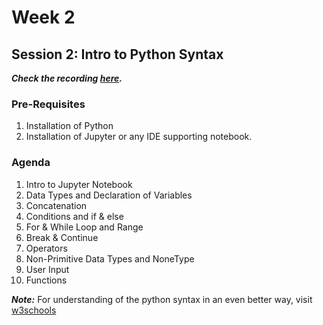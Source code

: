 # Week 2
## Session 2: Intro to Python Syntax

***Check the recording [here](https://youtu.be/ifF-Pr9bBFY).***

### Pre-Requisites
1) Installation of Python
2) Installation of Jupyter or any IDE supporting notebook.

### Agenda
1) Intro to Jupyter Notebook
2) Data Types and Declaration of Variables
3) Concatenation
4) Conditions and if & else 
5) For & While Loop and Range
6) Break & Continue
7) Operators
8) Non-Primitive Data Types and NoneType
9) User Input
10) Functions

***Note:*** For understanding of the python syntax in an even better way, visit [w3schools](https://www.w3schools.com/python/python_syntax.asp)

